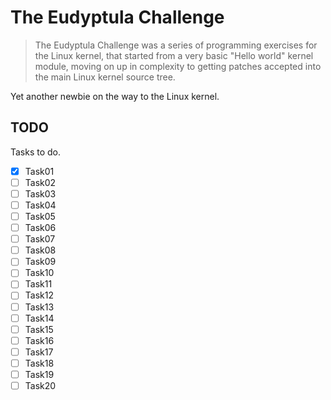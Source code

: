 # The Eudyptula Challenge
> The Eudyptula Challenge was a series of programming exercises for the Linux kernel, that started from a very basic "Hello world" kernel module, moving on up in complexity to getting patches accepted into the main Linux kernel source tree.

Yet another newbie on the way to the Linux kernel.


## TODO
Tasks to do.

- [x] Task01
- [ ] Task02
- [ ] Task03
- [ ] Task04
- [ ] Task05
- [ ] Task06
- [ ] Task07
- [ ] Task08
- [ ] Task09
- [ ] Task10
- [ ] Task11
- [ ] Task12
- [ ] Task13
- [ ] Task14
- [ ] Task15
- [ ] Task16
- [ ] Task17
- [ ] Task18
- [ ] Task19
- [ ] Task20